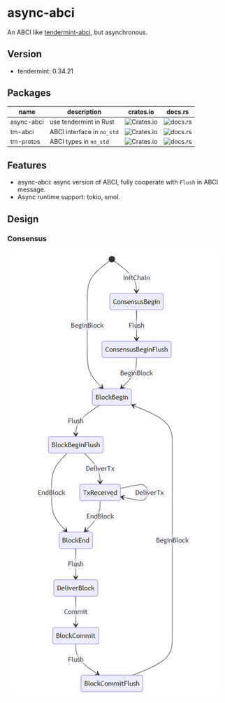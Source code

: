 # async-abci

An ABCI like [tendermint-abci](https://crates.io/crates/tendermint-abci), but asynchronous.

## Version

- tendermint: 0.34.21

## Packages

| name | description | crates.io | docs.rs |
| - | - | - | - |
| async-abci | use tendermint in Rust | ![Crates.io](https://img.shields.io/crates/v/async-abci) | ![docs.rs](https://img.shields.io/docsrs/async-abci) |
| tm-abci | ABCI interface in `no_std` | ![Crates.io](https://img.shields.io/crates/v/tm-abci) | ![docs.rs](https://img.shields.io/docsrs/tm-abci) |
| tm-protos | ABCI types in `no_std` | ![Crates.io](https://img.shields.io/crates/v/tm-protos) | ![docs.rs](https://img.shields.io/docsrs/tm-protos) |

## Features

- async-abci: async version of ABCI, fully cooperate with `Flush` in ABCI message.
- Async runtime support: tokio, smol.

## Design

### Consensus

![state machine](assets/consensus.png)

